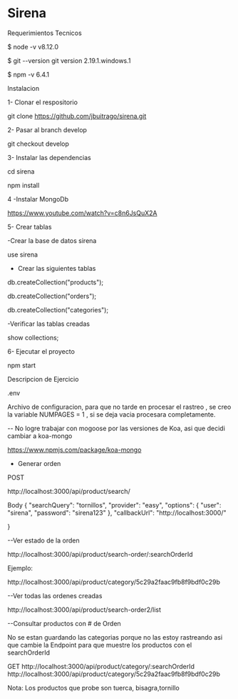 # Sirena

Requerimientos Tecnicos

$ node -v
v8.12.0

$ git --version
git version 2.19.1.windows.1

$ npm -v
6.4.1


Instalacion

1- Clonar el respositorio

git clone https://github.com/jbuitrago/sirena.git

2- Pasar al branch develop

git checkout develop

3- Instalar las dependencias

cd sirena

npm install

4 -Instalar MongoDb

https://www.youtube.com/watch?v=c8n6JsQuX2A

5- Crear tablas

-Crear la base de datos sirena

use sirena

- Crear las siguientes tablas

db.createCollection("products");

db.createCollection("orders");

db.createCollection("categories");

-Verificar las tablas creadas

show collections;

6- Ejecutar el proyecto

npm start




Descripcion de Ejercicio

.env

Archivo de configuracion, para que no tarde en procesar el rastreo , se creo la variable NUMPAGES = 1 ,
si se deja vacia procesara completamente.

-- No logre trabajar con mogoose por las versiones de Koa, asi que decidi cambiar a koa-mongo

https://www.npmjs.com/package/koa-mongo


- Generar orden

POST

http://localhost:3000/api/product/search/

Body
{
  "searchQuery": "tornillos",
  "provider": "easy",
  "options": {
   "user": "sirena",
   "password": "sirena123"
  },
   "callbackUrl": "http://localhost:3000/"

 }

--Ver estado de la orden

 http://localhost:3000/api/product/search-order/:searchOrderId

 Ejemplo:


 http://localhost:3000/api/product/category/5c29a2faac9fb8f9bdf0c29b


--Ver todas las ordenes creadas

 http://localhost:3000/api/product/search-order2/list


--Consultar productos con # de Orden

No se estan guardando las categorias porque no las estoy rastreando asi que cambie la Endpoint para que muestre los productos
con el searchOrderId

GET
http://localhost:3000/api/product/category/:searchOrderId
http://localhost:3000/api/product/category/5c29a2faac9fb8f9bdf0c29b



Nota: Los productos que probe son tuerca, bisagra,tornillo


